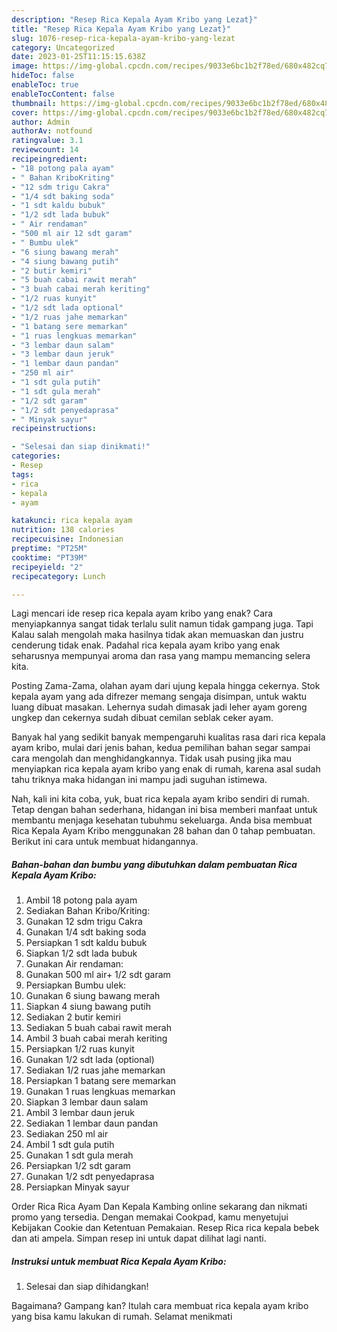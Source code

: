 ```yaml
---
description: "Resep Rica Kepala Ayam Kribo yang Lezat}"
title: "Resep Rica Kepala Ayam Kribo yang Lezat}"
slug: 1076-resep-rica-kepala-ayam-kribo-yang-lezat
category: Uncategorized
date: 2023-01-25T11:15:15.638Z
image: https://img-global.cpcdn.com/recipes/9033e6bc1b2f78ed/680x482cq70/rica-kepala-ayam-kribo-foto-resep-utama.jpg
hideToc: false
enableToc: true
enableTocContent: false
thumbnail: https://img-global.cpcdn.com/recipes/9033e6bc1b2f78ed/680x482cq70/rica-kepala-ayam-kribo-foto-resep-utama.jpg
cover: https://img-global.cpcdn.com/recipes/9033e6bc1b2f78ed/680x482cq70/rica-kepala-ayam-kribo-foto-resep-utama.jpg
author: Admin
authorAv: notfound
ratingvalue: 3.1
reviewcount: 14
recipeingredient:
- "18 potong pala ayam"
- " Bahan KriboKriting"
- "12 sdm trigu Cakra"
- "1/4 sdt baking soda"
- "1 sdt kaldu bubuk"
- "1/2 sdt lada bubuk"
- " Air rendaman"
- "500 ml air 12 sdt garam"
- " Bumbu ulek"
- "6 siung bawang merah"
- "4 siung bawang putih"
- "2 butir kemiri"
- "5 buah cabai rawit merah"
- "3 buah cabai merah keriting"
- "1/2 ruas kunyit"
- "1/2 sdt lada optional"
- "1/2 ruas jahe memarkan"
- "1 batang sere memarkan"
- "1 ruas lengkuas memarkan"
- "3 lembar daun salam"
- "3 lembar daun jeruk"
- "1 lembar daun pandan"
- "250 ml air"
- "1 sdt gula putih"
- "1 sdt gula merah"
- "1/2 sdt garam"
- "1/2 sdt penyedaprasa"
- " Minyak sayur"
recipeinstructions:

- "Selesai dan siap dinikmati!"
categories:
- Resep
tags:
- rica
- kepala
- ayam

katakunci: rica kepala ayam 
nutrition: 138 calories
recipecuisine: Indonesian
preptime: "PT25M"
cooktime: "PT39M"
recipeyield: "2"
recipecategory: Lunch

---
```



Lagi mencari ide resep rica kepala ayam kribo yang enak? Cara menyiapkannya sangat tidak terlalu sulit namun tidak gampang juga. Tapi Kalau salah mengolah maka hasilnya tidak akan memuaskan dan justru cenderung tidak enak. Padahal rica kepala ayam kribo yang enak seharusnya mempunyai aroma dan rasa yang mampu memancing selera kita.


Posting Zama-Zama, olahan ayam dari ujung kepala hingga cekernya. Stok kepala ayam yang ada difrezer memang sengaja disimpan, untuk waktu luang dibuat masakan. Lehernya sudah dimasak jadi leher ayam goreng ungkep dan cekernya sudah dibuat cemilan seblak ceker ayam.

Banyak hal yang sedikit banyak mempengaruhi kualitas rasa dari rica kepala ayam kribo, mulai dari jenis bahan, kedua pemilihan bahan segar sampai cara mengolah dan menghidangkannya. Tidak usah pusing jika mau menyiapkan rica kepala ayam kribo yang enak di rumah, karena asal sudah tahu triknya maka hidangan ini mampu jadi suguhan istimewa.


Nah, kali ini kita coba, yuk, buat rica kepala ayam kribo sendiri di rumah. Tetap dengan bahan sederhana, hidangan ini bisa memberi manfaat untuk membantu menjaga kesehatan tubuhmu sekeluarga. Anda bisa membuat Rica Kepala Ayam Kribo menggunakan 28 bahan dan 0 tahap pembuatan. Berikut ini cara untuk membuat hidangannya.

<!--inarticleads1-->

##### Bahan-bahan dan bumbu yang dibutuhkan dalam pembuatan Rica Kepala Ayam Kribo:

1. Ambil 18 potong pala ayam
1. Sediakan  Bahan Kribo/Kriting:
1. Gunakan 12 sdm trigu Cakra
1. Gunakan 1/4 sdt baking soda
1. Persiapkan 1 sdt kaldu bubuk
1. Siapkan 1/2 sdt lada bubuk
1. Gunakan  Air rendaman:
1. Gunakan 500 ml air+ 1/2 sdt garam
1. Persiapkan  Bumbu ulek:
1. Gunakan 6 siung bawang merah
1. Siapkan 4 siung bawang putih
1. Sediakan 2 butir kemiri
1. Sediakan 5 buah cabai rawit merah
1. Ambil 3 buah cabai merah keriting
1. Persiapkan 1/2 ruas kunyit
1. Gunakan 1/2 sdt lada (optional)
1. Sediakan 1/2 ruas jahe memarkan
1. Persiapkan 1 batang sere memarkan
1. Gunakan 1 ruas lengkuas memarkan
1. Siapkan 3 lembar daun salam
1. Ambil 3 lembar daun jeruk
1. Sediakan 1 lembar daun pandan
1. Sediakan 250 ml air
1. Ambil 1 sdt gula putih
1. Gunakan 1 sdt gula merah
1. Persiapkan 1/2 sdt garam
1. Gunakan 1/2 sdt penyedaprasa
1. Persiapkan  Minyak sayur


Order Rica Rica Ayam Dan Kepala Kambing online sekarang dan nikmati promo yang tersedia. Dengan memakai Cookpad, kamu menyetujui Kebijakan Cookie dan Ketentuan Pemakaian. Resep Rica rica kepala bebek dan ati ampela. Simpan resep ini untuk dapat dilihat lagi nanti. 

<!--inarticleads2-->

##### Instruksi untuk membuat Rica Kepala Ayam Kribo:


1. Selesai dan siap dihidangkan!



Bagaimana? Gampang kan? Itulah cara membuat rica kepala ayam kribo yang bisa kamu lakukan di rumah. Selamat menikmati
